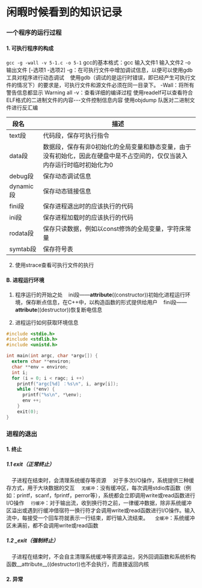 # 闲暇时候看到的知识记录
### 一个程序的运行过程

#### 1. 可执行程序的构成

`gcc -g -wall -v 5-1.c -o 5-1`
gcc的基本格式：gcc 输入文件1 输入文件2 -o 输出文件 [-选项1 -选项2]
-g：在可执行文件中增加调试信息，以便可以使用gdb工具对程序进行动态调试
 &nbsp;&nbsp;&nbsp;使用gdb（调试的是运行时错误，即已经产生可执行文件的情况下）的要求是，可执行文件和源文件必须在同一目录下。
-Wall：将所有警告信息都显示 Warning all
-v：查看详细的编译过程
使用readeIf可以查看符合ELF格式的二进制文件的内容---文件控制信息内容
使用objdump 队医对二进制文件进行反汇编

| 段名 &nbsp;&nbsp;&nbsp;&nbsp;&nbsp;   | 描述                                                                                                                     |
| ------------------------------------- | ------------------------------------------------------------------------------------------------------------------------ |
| text段 &nbsp;&nbsp;&nbsp;&nbsp;&nbsp; | 代码段，保存可执行指令 &nbsp;&nbsp;&nbsp;&nbsp;&nbsp;                                                                    |
| data段 &nbsp;&nbsp;                   | 数据段，保存有非0初始化的全局变量和静态变量，由于没有初始化，因此在硬盘中是不占空间的，仅仅当装入内存运行时临时初始化为0 |
| debug段 &nbsp;                        | 保存动态调试信息                                                                                                         |
| dynamic段 &nbsp;                      | 保存动态链接信息                                                                                                         |
| fini段                                | 保存进程退出时的应该执行的代码                                                                                           |
| ini段                                 | 保存进程加载时的应该执行的代码                                                                                           |
| rodata段                              | 保存只读数据，例如以const修饰的全局变量，字符床常量                                                                      |
| symtab段                              | 保存符号表                                                                                                               |
2. 使用strace查看可执行文件的执行
#### B. 进程运行环境
1. 程序运行的开始之处
 &nbsp;&nbsp;&nbsp;ini段——__attribute__((constructor))初始化进程运行环境，保存断点信息，在C++中，以构造函数的形式提供给用户
 &nbsp;&nbsp;&nbsp;fini段——__attribute__((destructor))恢复断电信息

2. 进程运行如何获取环境信息
```c
#include <stdio.h>
#include <stdlib.h>
#include <unistd.h>

int main(int argc, char *argv[]) {
  extern char **environ;
  char **env = environ;
  int i;
  for (i = 0; i < ragc; i ++)
    printf("argc[%d] ：%s\n", i, argv[i]);
    while (*env) {
      printf("%s\n", *\env);
      env ++;
    }
    exit(0);
}
```

### 进程的退出
#### 1. 终止
##### 1.1 exit（正常终止）
&ensp;&ensp;子进程在结束时，会清理系统缓存等资源
&ensp;&ensp;对于多次I/O操作，系统提供三种缓存方式，用于大块数据的交互
&ensp;&ensp;`无缓冲`：没有缓冲区，每次调用stdio库函数（例如：printf，scanf，fprintf，perror等），系统都会立即调用write或read函数进行I/O操作
&ensp;&ensp;`行缓冲`：对于输出流，收到换行符之前，一律缓冲数据，除非系统缓冲区溢出或遇到行缓冲借宿符一换行符才会调用write或read函数进行I/O操作。输入流中，每接受一个回车符就表示一行结束，即行输入流结束。
&ensp;&ensp;`全缓冲`：系统缓冲区未满前，都不会调用write或read函数
##### 1.2 _exit（强制终止）
&ensp;&ensp;子进程在结束时，不会自主清理系统缓冲等资源溢出，另外回调函数和系统析构函数__attribute__((destructor))也不会执行，而直接返回内核
#### 2. 异常
&ensp;&ensp;